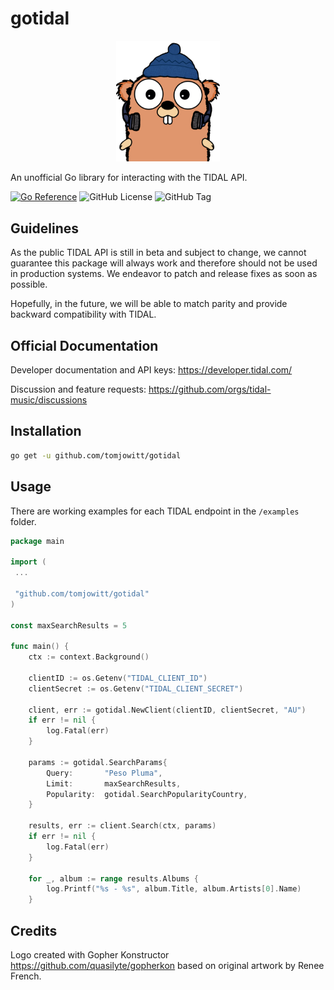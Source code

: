 # gotidal

<p align="center" width="100%">
    <img width="33%" src="assets/gotidal.png">
</p>

An unofficial Go library for interacting with the TIDAL API.

[![Go Reference](https://pkg.go.dev/badge/badge/.svg)](https://pkg.go.dev/github.com/tomjowitt/gotidal)
![GitHub License](https://img.shields.io/github/license/tomjowitt/gotidal)
![GitHub Tag](https://img.shields.io/github/v/tag/tomjowitt/gotidal)

## Guidelines

As the public TIDAL API is still in beta and subject to change, we cannot guarantee this package will always work
and therefore should not be used in production systems. We endeavor to patch and release fixes as soon as possible.

Hopefully, in the future, we will be able to match parity and provide backward compatibility with TIDAL.

## Official Documentation

Developer documentation and API keys:
<https://developer.tidal.com/>

Discussion and feature requests:
<https://github.com/orgs/tidal-music/discussions>

## Installation

```bash
go get -u github.com/tomjowitt/gotidal
```

## Usage

There are working examples for each TIDAL endpoint in the `/examples` folder.

```go
package main

import (
 ...

 "github.com/tomjowitt/gotidal"
)

const maxSearchResults = 5

func main() {
    ctx := context.Background()

    clientID := os.Getenv("TIDAL_CLIENT_ID")
    clientSecret := os.Getenv("TIDAL_CLIENT_SECRET")

    client, err := gotidal.NewClient(clientID, clientSecret, "AU")
    if err != nil {
        log.Fatal(err)
    }

    params := gotidal.SearchParams{
        Query:       "Peso Pluma",
        Limit:       maxSearchResults,
        Popularity:  gotidal.SearchPopularityCountry,
    }

    results, err := client.Search(ctx, params)
    if err != nil {
        log.Fatal(err)
    }

    for _, album := range results.Albums {
        log.Printf("%s - %s", album.Title, album.Artists[0].Name)
    }
```

## Credits

Logo created with Gopher Konstructor <https://github.com/quasilyte/gopherkon> based on original artwork
by Renee French.
